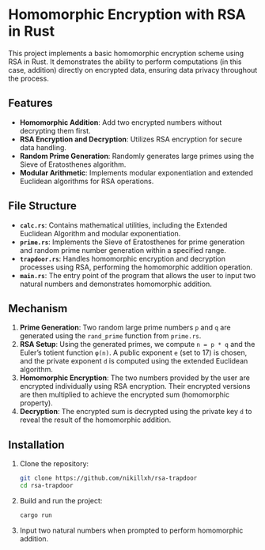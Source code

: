 # Homomorphic Encryption with RSA in Rust

This project implements a basic homomorphic encryption scheme using RSA in Rust. It demonstrates the ability to perform computations (in this case, addition) directly on encrypted data, ensuring data privacy throughout the process.

## Features
- **Homomorphic Addition**: Add two encrypted numbers without decrypting them first.
- **RSA Encryption and Decryption**: Utilizes RSA encryption for secure data handling.
- **Random Prime Generation**: Randomly generates large primes using the Sieve of Eratosthenes algorithm.
- **Modular Arithmetic**: Implements modular exponentiation and extended Euclidean algorithms for RSA operations.

## File Structure
- **`calc.rs`**: Contains mathematical utilities, including the Extended Euclidean Algorithm and modular exponentiation.
- **`prime.rs`**: Implements the Sieve of Eratosthenes for prime generation and random prime number generation within a specified range.
- **`trapdoor.rs`**: Handles homomorphic encryption and decryption processes using RSA, performing the homomorphic addition operation.
- **`main.rs`**: The entry point of the program that allows the user to input two natural numbers and demonstrates homomorphic addition.

## Mechanism
1. **Prime Generation**: Two random large prime numbers `p` and `q` are generated using the `rand_prime` function from `prime.rs`.
2. **RSA Setup**: Using the generated primes, we compute `n = p * q` and the Euler’s totient function `φ(n)`. A public exponent `e` (set to 17) is chosen, and the private exponent `d` is computed using the extended Euclidean algorithm.
3. **Homomorphic Encryption**: The two numbers provided by the user are encrypted individually using RSA encryption. Their encrypted versions are then multiplied to achieve the encrypted sum (homomorphic property).
4. **Decryption**: The encrypted sum is decrypted using the private key `d` to reveal the result of the homomorphic addition.

## Installation

1. Clone the repository:
    ```bash
    git clone https://github.com/nikillxh/rsa-trapdoor
    cd rsa-trapdoor
    ```

2. Build and run the project:
    ```bash
    cargo run
    ```

3. Input two natural numbers when prompted to perform homomorphic addition.
